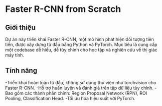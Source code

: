 # Faster R-CNN from Scratch
## Giới thiệu
Dự án này triển khai Faster R-CNN, một mô hình phát hiện đối tượng tiên tiến, được xây dựng từ đầu bằng Python và PyTorch. Mục tiêu là cung cấp một codebase dễ hiểu, dễ tùy chỉnh cho học tập và nghiên cứu về thị giác máy tính.
## Tính năng
-Triển khai hoàn toàn từ đầu, không sử dụng thư viện như torchvision cho Faster R-CNN.
-Hỗ trợ huấn luyện và đánh giá trên tập dữ liệu tùy chỉnh.
-Bao gồm các thành phần chính: Region Proposal Network (RPN), ROI Pooling, Classification Head.
-Tối ưu hóa hiệu suất với PyTorch.
